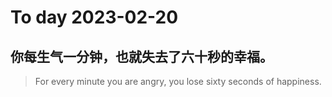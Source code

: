 
# To day 2023-02-20


## 你每生气一分钟，也就失去了六十秒的幸福。
> For every minute you are angry, you lose sixty seconds of happiness.

    